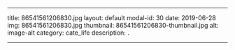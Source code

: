 
---
title: 86541561206830.jpg
layout: default
modal-id: 30
date: 2019-06-28
img: 86541561206830.jpg
thumbnail: 86541561206830-thumbnail.jpg
alt: image-alt
category: cate_life
description: .

---
